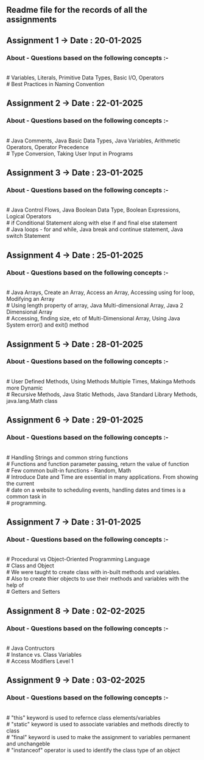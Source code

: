 <h2>Readme file for the records of all the assignments</h2>

## Assignment 1 -> Date : 20-01-2025
<h3>About - Questions based on the following concepts :-</h3><br>  
          # Variables, Literals, Primitive Data Types, Basic I/O, Operators<br>
          # Best Practices in Naming Convention

## Assignment 2 -> Date : 22-01-2025
<h3>About - Questions based on the following concepts :-</h3><br>
          # Java Comments, Java Basic Data Types, Java Variables, Arithmetic Operators, Operator Precedence<br>
          # Type Conversion, Taking User Input in Programs

## Assignment 3 -> Date : 23-01-2025
<h3>About - Questions based on the following concepts :-</h3><br>
          # Java Control Flows, Java Boolean Data Type, Boolean Expressions, Logical Operators<br>
          # if Conditional Statement along with else if and final else statement<br>
          # Java loops - for and while, Java break and continue statement, Java switch Statement

## Assignment 4 -> Date : 25-01-2025
<h3>About - Questions based on the following concepts :-</h3><br>
          # Java Arrays, Create an Array, Access an Array, Accessing using for loop, Modifying an Array<br>
          # Using length property of array, Java Multi-dimensional Array, Java 2 Dimensional Array<br>
          # Accessing, finding size, etc of Multi-Dimensional Array, Using Java System error() and exit() method

## Assignment 5 -> Date : 28-01-2025
<h3>About - Questions based on the following concepts :-</h3><br>
          # User Defined Methods, Using Methods Multiple Times, Makinga Methods more Dynamic<br>
          # Recursive Methods, Java Static Methods, Java Standard Library Methods, java.lang.Math class

## Assignment 6 -> Date : 29-01-2025
<h3>About - Questions based on the following concepts :-</h3><br>
          # Handling Strings and common string functions<br>
          # Functions and function parameter passing, return the value of function<br>
          # Few common built-in functions - Random, Math<br>
          # Introduce Date and Time are essential in many applications. From showing the current <br>
          # date on a website to scheduling events, handling dates and times is a common task in<br>
          # programming.

## Assignment 7 -> Date : 31-01-2025
<h3>About - Questions based on the following concepts :-</h3><br>
          # Procedural vs Object-Oriented Programming Language<br>
          # Class and Object<br>
          # We were taught to create class with in-built methods and variables. <br>
          # Also to create thier objects to use their methods and variables with the help of<br>
          # Getters and Setters

## Assignment 8 -> Date : 02-02-2025
<h3>About - Questions based on the following concepts :-</h3><br>
          # Java Contructors<br>
          # Instance vs. Class Variables<br>
          # Access Modifiers Level 1

## Assignment 9 -> Date : 03-02-2025
<h3>About - Questions based on the following concepts :-</h3><br>
          # "this" keyword is used to refernce class elements/variables<br>
          # "static" keyword is used to associate variables and methods directly to class<br>
          # "final" keyword is used to make the assignment to variables permanent and unchangeble<br>
          # "instanceof" operator is used to identify the class type of an object
          
